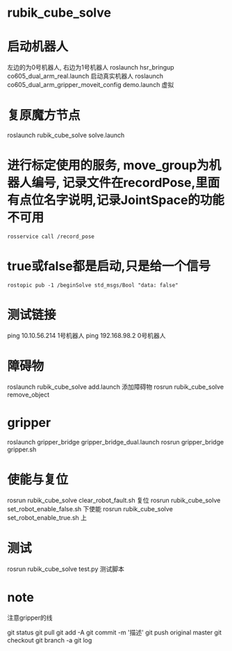 # rubik_cube_solve
# 启动机器人
左边的为0号机器人, 右边为1号机器人
roslaunch hsr_bringup co605_dual_arm_real.launch 启动真实机器人
roslaunch co605_dual_arm_gripper_moveit_config demo.launch 虚拟

# 复原魔方节点
roslaunch rubik_cube_solve solve.launch
# 进行标定使用的服务, move_group为机器人编号, 记录文件在recordPose,里面有点位名字说明,记录JointSpace的功能不可用
    rosservice call /record_pose  
    
# true或false都是启动,只是给一个信号
    rostopic pub -1 /beginSolve std_msgs/Bool "data: false" 

# 测试链接
ping 10.10.56.214 1号机器人
ping 192.168.98.2 0号机器人

# 障碍物
roslaunch rubik_cube_solve add.launch 添加障碍物
rosrun rubik_cube_solve remove_object 

# gripper
roslaunch gripper_bridge gripper_bridge_dual.launch
rosrun gripper_bridge gripper.sh

# 使能与复位
rosrun rubik_cube_solve clear_robot_fault.sh  复位
rosrun rubik_cube_solve set_robot_enable_false.sh 下使能
rosrun rubik_cube_solve set_robot_enable_true.sh 上

# 测试
rosrun rubik_cube_solve test.py 测试脚本

# note
注意gripper的线

git status
git pull 
git add -A
git commit -m '描述'
git push original master
git checkout 
git branch -a
git log
